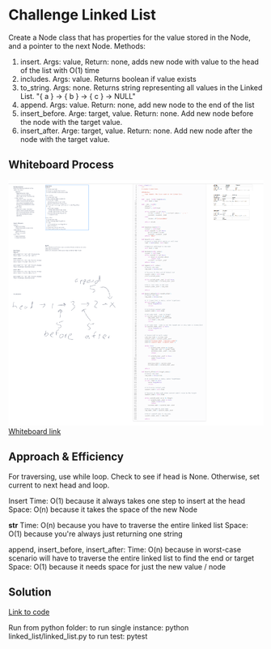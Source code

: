 # Challenge Linked List
Create a Node class that has properties for the value stored in the Node, and a pointer to the next Node.
Methods:
1. insert.  Args: value, Return: none, adds new node with value to the head of the list with O(1) time
2. includes.  Args: value.  Returns boolean if value exists
3. to_string.  Args: none.  Returns string representing all values in the Linked List.  "{ a } -> { b } -> { c } -> NULL"
4. append.  Args: value.  Return: none, add new node to the end of the list
5. insert_before.  Arge: target, value.  Return: none.  Add new node before the node with the target value.
6. insert_after.  Arge: target, value.  Return: none.  Add new node after the node with the target value.

## Whiteboard Process
![Whiteboard image](whiteboard06.png)
[Whiteboard link](https://mikeshen926191.invisionapp.com/freehand/Code-Challenge-06-HCrcyniQF?dsid_h=f1116fd29ee82ee38584af47d81e29895c9484bf575c108bd4377ab686fcf34b&uid_h=cb08dec7ece6a9f52098e8b9edfd4330e40a53876f81c120382ecff9ccb5784d)


## Approach & Efficiency
For traversing, use while loop.
Check to see if head is None.
Otherwise, set current to next head and loop.

Insert
Time: O(1) because it always takes one step to insert at the head
Space: O(n) because it takes the space of the new Node

__str__
Time: O(n) because you have to traverse the entire linked list
Space: O(1) because you're always just returning one string

append, insert_before, insert_after:
Time: O(n) because in worst-case scenario will have to traverse the entire linked list to find the end or target
Space: O(1) because it needs space for just the new value / node

## Solution
[Link to code](https://github.com/mikeshen7/data-structures-and-algorithms/blob/main/python/linked_list/linked_list.py)

Run from python folder:
to run single instance: python linked_list/linked_list.py
to run test: pytest
